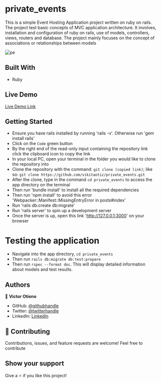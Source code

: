 # private_events

This is a simple Event Hosting Application project written on ruby on rails. The project test basic concepts of MVC application architecture. It involves, installation and configuration of ruby on rails, use of models, controllers, views, routers and database.
The project mainly focuses on the concept of associations or relationships between models

![pe](https://user-images.githubusercontent.com/42869046/122574551-6b402f00-d058-11eb-833e-2098d0a7093c.JPG)

## Built With

- Ruby

## Live Demo

[Live Demo Link](https://vikita-private-events.herokuapp.com/)

## Getting Started

- Ensure you have rails installed by running 'rails -v'. Otherwise run 'gem install rails'
- Click on the `Code` green button
- By the right end of the read-only input containing the repository link click the clipboard icon to copy the link
- In your local PC, open your terminal in the folder you would like to clone the repository into
- Clone the repository with the command: `git clone (copied link)`; like so: `git clone https://github.com/vikitaotiz/private_events.git`
- After the clone, type in the command `cd private_events` to access the app directory on the terminal
- Then run 'bundle install' to install all the required dependencies
- Then run 'npm install' to avoid this error 'Webpacker::Manifest::MissingEntryError in posts#index'
- Run 'rails db:create db:migrate'
- Run 'rails server' to spin up a development server
- Once the server is up, open this link 'http://127.0.0.1:3000' on your browser

# Testing the application

- Navigate into the app directory, `cd private_events`
- Then run `rails db:migrate db:test:prepare`
- Then run `rspec --format doc`. This will display detailed information about models and test results.

## Authors

:bust_in_silhouette: **Victor Otieno**

- GitHub: [@githubhandle](https://github.com/vikitaotiz)
- Twitter: [@twitterhandle](https://twitter.com/victoro29641869)
- LinkedIn: [LinkedIn](https://www.linkedin.com/in/victor-otieno-22ba7773/)

## :handshake: Contributing

Contributions, issues, and feature requests are welcome!
Feel free to contribute

## Show your support

Give a ⭐️ if you like this project!
